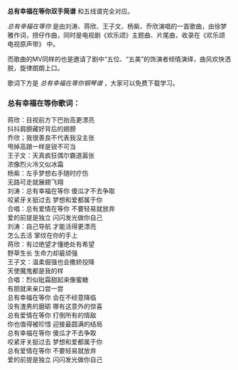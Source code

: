 

**总有幸福在等你双手简谱** 和五线谱完全对应。

_总有幸福在等你_ 是由刘涛、蒋欣、王子文、杨紫、乔欣演唱的一首歌曲，由徐梦雅作词，捞仔作曲，同时是电视剧《欢乐颂》主题曲、片尾曲，收录在《欢乐颂
电视原声带》 中。

而歌曲的MV同样的也是邀请了剧中“五位、“五美”的饰演者倾情演绎，曲风欢快洒脱，旋律朗朗上口。

歌词下方是 _总有幸福在等你钢琴谱_ ，大家可以免费下载学习。

### 总有幸福在等你歌词：

蒋欣：目视前方下巴抬高更漂亮  
抖抖肩膀藏好背后的翅膀  
乔欣；我很善良不代表我没主张  
甩掉高跟一样是锐不可当  
王子文：天真疯狂偶尔霸道嚣张  
浓像烈火冷又似冰霜  
杨紫：左手梦想右手随时疗伤  
无路可走就展翅飞翔  
刘涛：总有幸福在等你 傻瓜才不去争取  
咬紧牙关挺过去 梦想和爱都属于你  
合唱：总有爱情在等你 不要轻易就放弃  
爱的前提是独立 闪闪发光做你自己  
刘涛：自己导航 才能活得更漂亮  
怎么去活 掌纹在你的手上  
蒋欣：有过绝望才懂绝处有希望  
野草生长 生命力却最顽强  
王子文：温柔倔强也会撒娇投降  
天使魔鬼都是我的样  
合唱：烈似砒霜甜起来像蜜糖  
有胆就来亲口尝一尝  
总有幸福在等你 会在不经意降临  
没有渣男的磨砺 哪有这意外的惊喜  
总有爱情在等你 打倒所有的情敌  
你也值得被珍惜 迎接最圆满的结局  
总有幸福在等你 傻瓜才不去争取  
咬紧牙关挺过去 梦想和爱都属于你  
总有爱情在等你 不要轻易就放弃  
爱的前提是独立 闪闪发光做你自己

